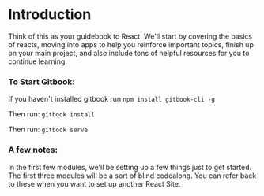 # Introduction

Think of this as your guidebook to React. We'll start by covering the basics of reacts, moving into apps to help you reinforce important topics, finish up on your main project, and also include tons of helpful resources for you to continue learning.

### To Start Gitbook: 

If you haven't installed gitbook run 
`npm install gitbook-cli -g`

Then run: 
`gitbook install`

Then run:
`gitbook serve`

### A few notes:

In the first few modules, we'll be setting up a few things just to get started. The first three modules will be a sort of blind codealong. You can refer back to these when you want to set up another React Site.

